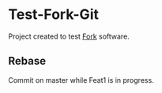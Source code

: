 # Test-Fork-Git

Project created to test [Fork](https://git-fork.com/) software.

## Rebase

Commit on master while Feat1 is in progress.